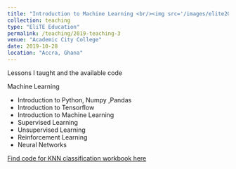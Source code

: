 ```yaml
---
title: "Introduction to Machine Learning <br/><img src='/images/elite2019.jpg'>"
collection: teaching
type: "EliTE Education"
permalink: /teaching/2019-teaching-3
venue: "Academic City College"
date: 2019-10-28
location: "Accra, Ghana"
---
```

Lessons I taught and the available code

Machine Learning
* Introduction to Python, Numpy ,Pandas
* Introduction to Tensorflow
* Introduction to Machine Learning 
* Supervised Learning
* Unsupervised Learning 
* Reinforcement Learning
* Neural Networks

[Find code for KNN classification workbook here](https://github.com/DrCod/Elite-ML-Classification-Workbook)


